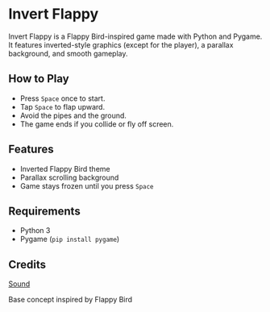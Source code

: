 # Invert Flappy

Invert Flappy is a Flappy Bird-inspired game made with Python and Pygame. It features inverted-style graphics (except for the player), a parallax background, and smooth gameplay.


## How to Play

- Press `Space` once to start.
- Tap `Space` to flap upward.
- Avoid the pipes and the ground.
- The game ends if you collide or fly off screen.

## Features

- Inverted Flappy Bird theme
- Parallax scrolling background
- Game stays frozen until you press `Space`

## Requirements

- Python 3
- Pygame (`pip install pygame`)

## Credits

[Sound](https://github.com/samuelcust/flappy-bird-assets/tree/master/audio)

Base concept inspired by Flappy Bird